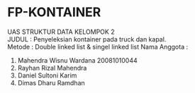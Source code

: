 # FP-KONTAINER
UAS STRUKTUR DATA KELOMPOK 2
</br>JUDUL : Penyeleksian kontainer pada truck dan kapal.</br>
Metode : Double linked list & singel linked list
Nama Anggota :
1. Mahendra Wisnu Wardana 20081010044
2. Rayhan Rizal Mahendra
3. Daniel Sultoni Karim
4. Dimas Dharu Ramdhan
